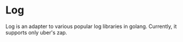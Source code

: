# Log

Log is an adapter to various popular log libraries in golang. Currently, it supports only uber's zap.
